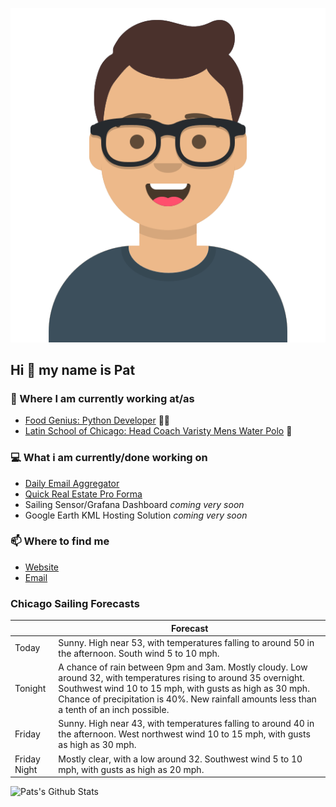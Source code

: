 [![Social banner for p-j-falconer](https://raw.githubusercontent.com/P-J-FALCONER/P-J-FALCONER/master/assets/avataaars.svg)](https://patfalconer.com/)
## Hi :wave: my name is Pat

### 💼 Where I am currently working at/as
- [Food Genius: Python Developer](https://getfoodgenius.com/) 🍔🐍
- [Latin School of Chicago: Head Coach Varisty Mens Water Polo](https://www.latinschool.org/) 🤽


### 💻 What i am currently/done working on
 - [Daily Email Aggregator](https://github.com/P-J-FALCONER/dott_daily_mail)
 - [Quick Real Estate Pro Forma](https://github.com/P-J-FALCONER/henry)
 - Sailing Sensor/Grafana Dashboard *coming very soon*
 - Google Earth KML Hosting Solution *coming very soon*

### 📫 Where to find me
 - [Website](https://patfalconer.com/)
 - [Email](mailto:patrick.j.falconer@gmail.com)


### Chicago Sailing Forecasts
|   | Forecast  |
|---|---|
| Today | Sunny. High near 53, with temperatures falling to around 50 in the afternoon. South wind 5 to 10 mph. |
| Tonight | A chance of rain between 9pm and 3am. Mostly cloudy. Low around 32, with temperatures rising to around 35 overnight. Southwest wind 10 to 15 mph, with gusts as high as 30 mph. Chance of precipitation is 40%. New rainfall amounts less than a tenth of an inch possible. |
| Friday | Sunny. High near 43, with temperatures falling to around 40 in the afternoon. West northwest wind 10 to 15 mph, with gusts as high as 30 mph. |
| Friday Night | Mostly clear, with a low around 32. Southwest wind 5 to 10 mph, with gusts as high as 20 mph. |

![Pats's Github Stats](https://github-readme-stats.vercel.app/api?username=p-j-falconer&show_icons=true&theme=radical)
